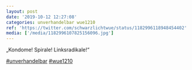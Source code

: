 ```yaml
---
layout: post
date: '2019-10-12 12:27:08'
categories: unverhandelbar wue1210
ref: 'https://twitter.com/schwarzlichtwue/status/1182996118948454402'
media: ['/media/1182996107825156096.jpg']
---
```

„Kondome! Spirale! Linksradikale!“

[#unverhandelbar](/t/unverhandelbar) [#wue1210](/t/wue1210) 